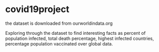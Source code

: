 # covid19project
the dataset is downloaded from ourworldindata.org

Exploring through the dataset to find interesting facts as percent of population infected, total death percentage, highest infected countries, percentage population vaccinated over global data.
